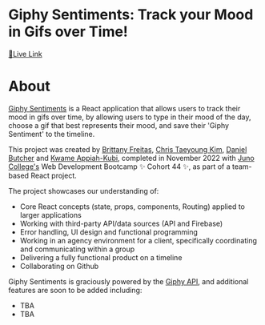 # Giphy Sentiments: Track your Mood in Gifs over Time! 

<a href="">🔗Live Link</a>

# About
<p><a href=""> Giphy Sentiments</a> is a React application that allows users to track their mood in gifs over time, by allowing users to type in their mood of the day, choose a gif that best represents their mood, and save their 'Giphy Sentiment' to the timeline.</p>

<p>This project was created by <a href="https://github.com/BrittFreitas">Brittany Freitas</a>, <a href="https://github.com/chriskimty">Chris Taeyoung Kim</a>, <a href="https://github.com/dbutch25">Daniel Butcher</a> and <a href="https://github.com/kwametsunami">Kwame Appiah-Kubi</a>, completed in November 2022 with <a href="https://junocollege.com">Juno College's</a> Web Development Bootcamp ✨ Cohort 44 ✨, as part of a team-based React project.</p> 

<p>The project showcases our understanding of:</p>

- Core React concepts (state, props, components, Routing) applied to larger applications
- Working with third-party API/data sources (API and Firebase)
- Error handling, UI design and functional programming
- Working in an agency environment for a client, specifically coordinating and communicating within a group
- Delivering a fully functional product on a timeline
- Collaborating on Github

<p>
Giphy Sentiments is graciously powered by the <a href="https://developers.giphy.com/docs/api/">Giphy API</a>, and additional features are soon to be added including: </p>

- TBA
- TBA


